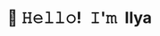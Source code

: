 ## <h1 align="center"> 👋 𝙷𝚎𝚕𝚕𝚘! 𝙸'𝚖 Ilya</h1>

<!--
**IPampurin/IPampurin** is a ✨ _special_ ✨ repository because its `README.md` (this file) appears on your GitHub profile.

Here are some ideas to get you started:

- 🔭 I’m currently working on ...
- 🌱 I’m currently learning ...
- 👯 I’m looking to collaborate on ...
- 🤔 I’m looking for help with ...
- 💬 Ask me about ...
- 📫 How to reach me: ...
- 😄 Pronouns: ...
- ⚡ Fun fact: ...
-->
